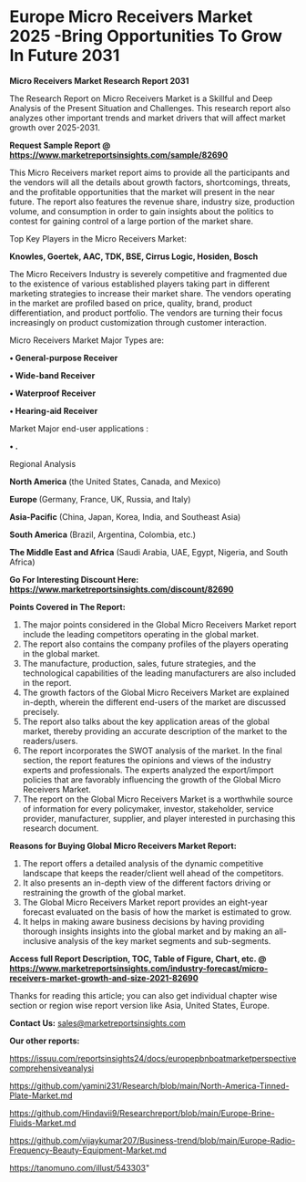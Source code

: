 # Europe Micro Receivers Market 2025 -Bring Opportunities To Grow In Future 2031

<strong>Micro Receivers Market Research Report 2031</strong>

The Research Report on Micro Receivers Market is a Skillful and Deep Analysis of the Present Situation and Challenges. This research report also analyzes other important trends and market drivers that will affect market growth over 2025-2031.

<strong>Request Sample Report @ <a href=https://www.marketreportsinsights.com/sample/82690>https://www.marketreportsinsights.com/sample/82690</a></strong>

This Micro Receivers market report aims to provide all the participants and the vendors will all the details about growth factors, shortcomings, threats, and the profitable opportunities that the market will present in the near future. The report also features the revenue share, industry size, production volume, and consumption in order to gain insights about the politics to contest for gaining control of a large portion of the market share.

Top Key Players in the Micro Receivers Market:

<strong>Knowles, Goertek, AAC, TDK, BSE, Cirrus Logic, Hosiden, Bosch</strong>

The Micro Receivers Industry is severely competitive and fragmented due to the existence of various established players taking part in different marketing strategies to increase their market share. The vendors operating in the market are profiled based on price, quality, brand, product differentiation, and product portfolio. The vendors are turning their focus increasingly on product customization through customer interaction.

Micro Receivers Market Major Types are:

<strong>• General-purpose Receiver

• Wide-band Receiver

• Waterproof Receiver

• Hearing-aid Receiver</strong>

Market Major end-user applications :

<strong>• .</strong>

Regional Analysis

</u><strong><b>North America</b></strong> (the United States, Canada, and Mexico)

<strong><b>Europe </b></strong>(Germany, France, UK, Russia, and Italy)

<strong><b>Asia-Pacific</b></strong> (China, Japan, Korea, India, and Southeast Asia)

<strong><b>South America</b></strong> (Brazil, Argentina, Colombia, etc.)

<strong><b>The Middle East and Africa</b></strong> (Saudi Arabia, UAE, Egypt, Nigeria, and South Africa)

<strong>Go For Interesting Discount Here: <a href=https://www.marketreportsinsights.com/discount/82690>https://www.marketreportsinsights.com/discount/82690</a></strong>

<strong>Points Covered in The Report:</strong>
<ol>
  <li>The major points considered in the Global Micro Receivers Market report include the leading competitors operating in the global market.</li>
  <li>The report also contains the company profiles of the players operating in the global market.</li>
  <li>The manufacture, production, sales, future strategies, and the technological capabilities of the leading manufacturers are also included in the report.</li>
  <li>The growth factors of the Global Micro Receivers Market are explained in-depth, wherein the different end-users of the market are discussed precisely.</li>
  <li>The report also talks about the key application areas of the global market, thereby providing an accurate description of the market to the readers/users.</li>
  <li>The report incorporates the SWOT analysis of the market. In the final section, the report features the opinions and views of the industry experts and professionals. The experts analyzed the export/import policies that are favorably influencing the growth of the Global Micro Receivers Market.</li>
  <li>The report on the Global Micro Receivers Market is a worthwhile source of information for every policymaker, investor, stakeholder, service provider, manufacturer, supplier, and player interested in purchasing this research document.</li>
</ol>
<strong>Reasons for Buying Global Micro Receivers Market Report:</strong>

<ol>
  <li>The report offers a detailed analysis of the dynamic competitive landscape that keeps the reader/client well ahead of the competitors.</li>
  <li>It also presents an in-depth view of the different factors driving or restraining the growth of the global market.</li>
  <li>The Global Micro Receivers Market report provides an eight-year forecast evaluated on the basis of how the market is estimated to grow.</li>
  <li>It helps in making aware business decisions by having providing thorough insights insights into the global market and by making an all-inclusive analysis of the key market segments and sub-segments.</li>
</ol>
<strong>Access full Report Description, TOC, Table of Figure, Chart, etc. @ <a href=https://www.marketreportsinsights.com/industry-forecast/micro-receivers-market-growth-and-size-2021-82690>https://www.marketreportsinsights.com/industry-forecast/micro-receivers-market-growth-and-size-2021-82690</a></strong>


Thanks for reading this article; you can also get individual chapter wise section or region wise report version like Asia, United States, Europe.

<strong>Contact Us:</strong>
sales@marketreportsinsights.com

<strong>Our other reports:</strong>

<a href=https://issuu.com/reportsinsights24/docs/europepbnboatmarketperspectivecomprehensiveanalysi>https://issuu.com/reportsinsights24/docs/europepbnboatmarketperspectivecomprehensiveanalysi</a>

<a href=https://github.com/yamini231/Research/blob/main/North-America-Tinned-Plate-Market.md>https://github.com/yamini231/Research/blob/main/North-America-Tinned-Plate-Market.md</a>

<a href=https://github.com/Hindavii9/Researchreport/blob/main/Europe-Brine-Fluids-Market.md>https://github.com/Hindavii9/Researchreport/blob/main/Europe-Brine-Fluids-Market.md</a>

<a href=https://github.com/vijaykumar207/Business-trend/blob/main/Europe-Radio-Frequency-Beauty-Equipment-Market.md>https://github.com/vijaykumar207/Business-trend/blob/main/Europe-Radio-Frequency-Beauty-Equipment-Market.md</a>

<a href=https://tanomuno.com/illust/543303>https://tanomuno.com/illust/543303</a>"
